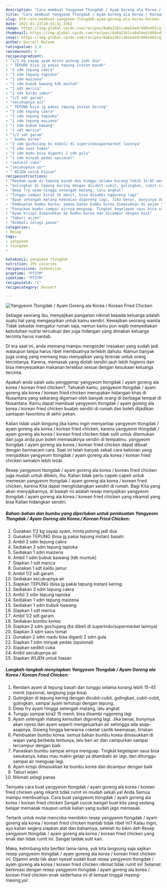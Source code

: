 ```yaml
---
description: "Cara membuat Yangyeom Ttongdak / Ayam Goreng ala Korea / Korean Fried Chicken yang nikmat Untuk Jualan"
title: "Cara membuat Yangyeom Ttongdak / Ayam Goreng ala Korea / Korean Fried Chicken yang nikmat Untuk Jualan"
slug: 919-cara-membuat-yangyeom-ttongdak-ayam-goreng-ala-korea-korean-fried-chicken-yang-nikmat-untuk-jualan
date: 2021-01-23T20:53:41.336Z
image: https://img-global.cpcdn.com/recipes/8a8a23b1ca8a54ed/680x482cq70/yangyeom-ttongdak-ayam-goreng-ala-korea-korean-fried-chicken-foto-resep-utama.jpg
thumbnail: https://img-global.cpcdn.com/recipes/8a8a23b1ca8a54ed/680x482cq70/yangyeom-ttongdak-ayam-goreng-ala-korea-korean-fried-chicken-foto-resep-utama.jpg
cover: https://img-global.cpcdn.com/recipes/8a8a23b1ca8a54ed/680x482cq70/yangyeom-ttongdak-ayam-goreng-ala-korea-korean-fried-chicken-foto-resep-utama.jpg
author: Darrell Malone
ratingvalue: 3.8
reviewcount: 4
recipeingredient:
- "1/2 kg sayap ayam minta potong jadi dua"
- " TEPUNG bisa jg pakai tepung instan basah"
- "2 sdm tepung cakra"
- "2 sdm tepung tapioka"
- "1 sdm maizena"
- "1 sdm bubuk bawang tdk muntuk"
- "1 sdt merica"
- "1 sdt kaldu jamur"
- "1/2 sdt garam"
- "secukupnya air"
- " TEPUNG bisa jg pakai tepung instan kering"
- "3 sdm tepung cakra"
- "3 sdm tepung tapioka"
- "1 sdm tepung maizena"
- "1 sdm bubuk bawang"
- "1 sdt merica"
- "1/2 sdt garam"
- " bumbu korea"
- "2 sdm gochujang bs dibeli di superindosupermarket lainnya"
- "3 sdm saos tomat"
- "2 sdm madu bisa diganti 2 sdm gula"
- "1 sdm minyak pedas opsional"
- "sedikit cuka"
- "secukupnya air"
- " WIJEN untuk hiasan"
recipeinstructions:
- "Rendam ayam di tepung basah dan tunggu selama kurang lebih 15-45 menit (opsional, langsung juga bisa)"
- "Gulingkan di tepung kering dengan dicubit-cubit, gulingkan, cubit-cubit, gulingkan, sampai ayam tertutupi dengan tepung."
- "Deep fry ayam hingga setengah matang, lalu angkat"
- "Tunggu sampai kira2 15 menit, bisa disambi nggoreng lagi"
- "Ayam setengah matang kemudian digoreng lagi. Jika benar, bunyinya akan nyess dan ayam seperti mengeluarkan air sehingga ada asap-asapnya. Goreng hingga berwarna cokelat cantik keemasan, tiriskan"
- "Pembuatan bumbu korea: semua bahan bumbu korea dimasukkan di wajan yang berbeda tentunya, lalu beri air dan campurkan sampai tercampur dengan baik"
- "Panaskan bumbu sampai airnya menguap. Tingkat kegelapan saus bisa sesukanya, kalau mau makin gelap ya ditambahi air lagi, dan ditunggu sampai air menguap lagi."
- "Ayam krispi dimasukkan ke bumbu korea dan dicampur dengan baik"
- "Taburi wijen"
- "Nikmati selagi panas"
categories:
- Resep
tags:
- yangyeom
- ttongdak
- 

katakunci: yangyeom ttongdak  
nutrition: 295 calories
recipecuisine: Indonesian
preptime: "PT37M"
cooktime: "PT37M"
recipeyield: "1"
recipecategory: Dessert

---
```



![Yangyeom Ttongdak / Ayam Goreng ala Korea / Korean Fried Chicken](https://img-global.cpcdn.com/recipes/8a8a23b1ca8a54ed/680x482cq70/yangyeom-ttongdak-ayam-goreng-ala-korea-korean-fried-chicken-foto-resep-utama.jpg)

Sebagai seorang ibu, menyajikan panganan nikmat kepada keluarga adalah suatu hal yang mengasyikan untuk kamu sendiri. Kewajiban seorang  wanita Tidak sekadar mengatur rumah saja, namun kamu pun wajib menyediakan kebutuhan nutrisi tercukupi dan juga hidangan yang dimakan keluarga tercinta harus mantab.

Di era  saat ini, anda memang mampu mengorder masakan yang sudah jadi walaupun tanpa harus ribet membuatnya terlebih dahulu. Namun banyak juga orang yang memang mau menyajikan yang terenak untuk orang tercintanya. Karena, memasak yang diolah sendiri jauh lebih higienis dan bisa menyesuaikan makanan tersebut sesuai dengan kesukaan keluarga tercinta. 



Apakah anda salah satu penggemar yangyeom ttongdak / ayam goreng ala korea / korean fried chicken?. Tahukah kamu, yangyeom ttongdak / ayam goreng ala korea / korean fried chicken merupakan hidangan khas di Nusantara yang sekarang digemari oleh banyak orang di berbagai tempat di Nusantara. Kamu dapat membuat yangyeom ttongdak / ayam goreng ala korea / korean fried chicken buatan sendiri di rumah dan boleh dijadikan santapan favoritmu di akhir pekan.

Kalian tidak usah bingung jika kamu ingin menyantap yangyeom ttongdak / ayam goreng ala korea / korean fried chicken, karena yangyeom ttongdak / ayam goreng ala korea / korean fried chicken tidak sulit untuk ditemukan dan juga anda pun boleh memasaknya sendiri di tempatmu. yangyeom ttongdak / ayam goreng ala korea / korean fried chicken dapat dibuat dengan bermacam cara. Saat ini telah banyak sekali cara kekinian yang menjadikan yangyeom ttongdak / ayam goreng ala korea / korean fried chicken semakin lebih lezat.

Resep yangyeom ttongdak / ayam goreng ala korea / korean fried chicken juga mudah untuk dibikin, lho. Kalian tidak perlu capek-capek untuk memesan yangyeom ttongdak / ayam goreng ala korea / korean fried chicken, karena Kita dapat menghidangkan sendiri di rumah. Bagi Kita yang akan menyajikannya, di bawah ini adalah resep menyajikan yangyeom ttongdak / ayam goreng ala korea / korean fried chicken yang nikamat yang bisa Kalian hidangkan sendiri.

<!--inarticleads1-->

##### Bahan-bahan dan bumbu yang diperlukan untuk pembuatan Yangyeom Ttongdak / Ayam Goreng ala Korea / Korean Fried Chicken:

1. Gunakan 1/2 kg sayap ayam, minta potong jadi dua
1. Gunakan  TEPUNG (bisa jg pakai tepung instan) basah:
1. Ambil 2 sdm tepung cakra
1. Sediakan 2 sdm tepung tapioka
1. Sediakan 1 sdm maizena
1. Ambil 1 sdm bubuk bawang (tdk muntuk)
1. Siapkan 1 sdt merica
1. Gunakan 1 sdt kaldu jamur
1. Ambil 1/2 sdt garam
1. Sediakan secukupnya air
1. Siapkan  TEPUNG (bisa jg pakai tepung instan) kering:
1. Sediakan 3 sdm tepung cakra
1. Ambil 3 sdm tepung tapioka
1. Sediakan 1 sdm tepung maizena
1. Sediakan 1 sdm bubuk bawang
1. Siapkan 1 sdt merica
1. Ambil 1/2 sdt garam
1. Sediakan  bumbu korea:
1. Siapkan 2 sdm gochujang (bs dibeli di superindo/supermarket lainnya)
1. Siapkan 3 sdm saos tomat
1. Gunakan 2 sdm madu bisa diganti 2 sdm gula
1. Siapkan 1 sdm minyak pedas (opsional)
1. Siapkan sedikit cuka
1. Ambil secukupnya air
1. Siapkan  WIJEN untuk hiasan




<!--inarticleads2-->

##### Langkah-langkah menyiapkan Yangyeom Ttongdak / Ayam Goreng ala Korea / Korean Fried Chicken:

1. Rendam ayam di tepung basah dan tunggu selama kurang lebih 15-45 menit (opsional, langsung juga bisa)
1. Gulingkan di tepung kering dengan dicubit-cubit, gulingkan, cubit-cubit, gulingkan, sampai ayam tertutupi dengan tepung.
1. Deep fry ayam hingga setengah matang, lalu angkat
1. Tunggu sampai kira2 15 menit, bisa disambi nggoreng lagi
1. Ayam setengah matang kemudian digoreng lagi. Jika benar, bunyinya akan nyess dan ayam seperti mengeluarkan air sehingga ada asap-asapnya. Goreng hingga berwarna cokelat cantik keemasan, tiriskan
1. Pembuatan bumbu korea: semua bahan bumbu korea dimasukkan di wajan yang berbeda tentunya, lalu beri air dan campurkan sampai tercampur dengan baik
1. Panaskan bumbu sampai airnya menguap. Tingkat kegelapan saus bisa sesukanya, kalau mau makin gelap ya ditambahi air lagi, dan ditunggu sampai air menguap lagi.
1. Ayam krispi dimasukkan ke bumbu korea dan dicampur dengan baik
1. Taburi wijen
1. Nikmati selagi panas




Ternyata cara buat yangyeom ttongdak / ayam goreng ala korea / korean fried chicken yang nikamt tidak rumit ini mudah sekali ya! Anda Semua mampu membuatnya. Cara buat yangyeom ttongdak / ayam goreng ala korea / korean fried chicken Sangat cocok banget buat kita yang sedang belajar memasak maupun untuk kalian yang sudah jago memasak.

Tertarik untuk mulai mencoba membikin resep yangyeom ttongdak / ayam goreng ala korea / korean fried chicken mantab tidak ribet ini? Kalau ingin, ayo kalian segera siapkan alat dan bahannya, setelah itu bikin deh Resep yangyeom ttongdak / ayam goreng ala korea / korean fried chicken yang enak dan tidak rumit ini. Sangat taidak sulit kan. 

Maka, ketimbang kita berfikir lama-lama, yuk kita langsung saja sajikan resep yangyeom ttongdak / ayam goreng ala korea / korean fried chicken ini. Dijamin anda tak akan nyesel sudah buat resep yangyeom ttongdak / ayam goreng ala korea / korean fried chicken nikmat tidak rumit ini! Selamat berkreasi dengan resep yangyeom ttongdak / ayam goreng ala korea / korean fried chicken enak sederhana ini di tempat tinggal masing-masing,ya!.

